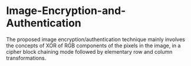 # Image-Encryption-and-Authentication
The proposed image encryption/authentication technique mainly involves the concepts of XOR of RGB components of the pixels in the image, in a cipher block chaining mode followed by elementary row and column transformations.
